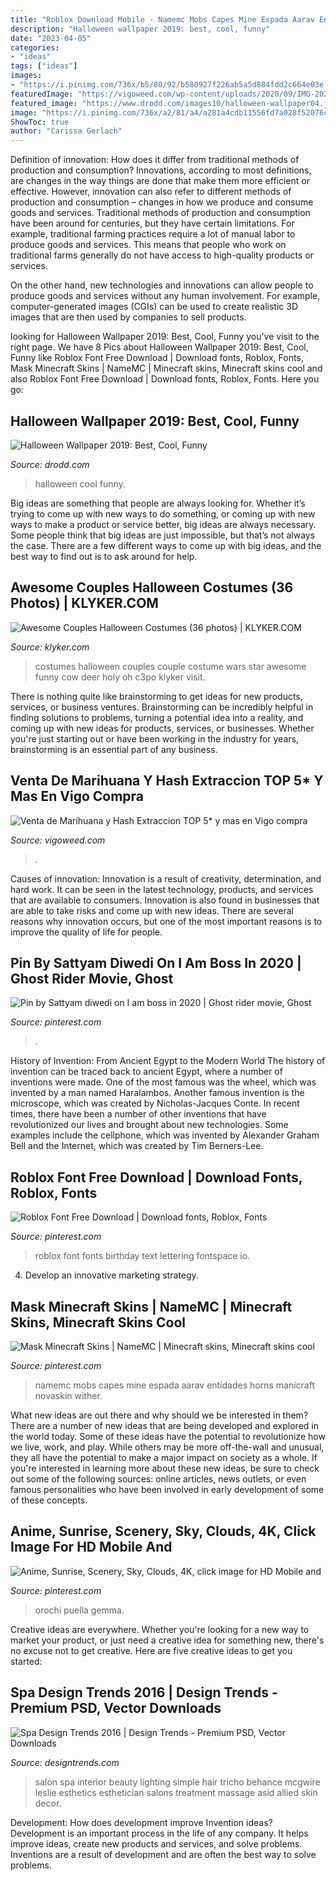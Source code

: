 ```yaml
---
title: "Roblox Download Mobile - Namemc Mobs Capes Mine Espada Aarav Entidades Horns Manicraft Novaskin Wither"
description: "Halloween wallpaper 2019: best, cool, funny"
date: "2023-04-05"
categories:
- "ideas"
tags: ["ideas"]
images:
- "https://i.pinimg.com/736x/b5/80/92/b580927f226ab5a5d884fdd2c664e03e.jpg"
featuredImage: "https://vigoweed.com/wp-content/uploads/2020/09/IMG-20200728-WA0040-768x1024.jpg"
featured_image: "https://www.drodd.com/images10/halloween-wallpaper04.jpg"
image: "https://i.pinimg.com/736x/a2/81/a4/a281a4cdb11556fd7a028f52076cbb0c.jpg"
ShowToc: true
author: "Carissa Gerlach"
---
```



Definition of innovation: How does it differ from traditional methods of production and consumption?
Innovations, according to most definitions, are changes in the way things are done that make them more efficient or effective. However, innovation can also refer to different methods of production and consumption – changes in how we produce and consume goods and services.
Traditional methods of production and consumption have been around for centuries, but they have certain limitations. For example, traditional farming practices require a lot of manual labor to produce goods and services. This means that people who work on traditional farms generally do not have access to high-quality products or services.

On the other hand, new technologies and innovations can allow people to produce goods and services without any human involvement. For example, computer-generated images (CGIs) can be used to create realistic 3D images that are then used by companies to sell products.

	

		
looking for Halloween Wallpaper 2019: Best, Cool, Funny you've visit to the right page. We have 8 Pics about Halloween Wallpaper 2019: Best, Cool, Funny like Roblox Font Free Download | Download fonts, Roblox, Fonts, Mask Minecraft Skins | NameMC | Minecraft skins, Minecraft skins cool and also Roblox Font Free Download | Download fonts, Roblox, Fonts. Here you go:
		
    
## Halloween Wallpaper 2019: Best, Cool, Funny

<img loading=lazy src="https://www.drodd.com/images10/halloween-wallpaper04.jpg" onerror="this.onerror=null;this.src='https://tse3.mm.bing.net/th?id=OIP._2_pAsWLsr0Inydnka2SnAHaEo&amp;pid=15.1';" alt="Halloween Wallpaper 2019: Best, Cool, Funny">

_Source: drodd.com_

>halloween cool funny. 

	

Big ideas are something that people are always looking for. Whether it’s trying to come up with new ways to do something, or coming up with new ways to make a product or service better, big ideas are always necessary. Some people think that big ideas are just impossible, but that’s not always the case. There are a few different ways to come up with big ideas, and the best way to find out is to ask around for help.

    
## Awesome Couples Halloween Costumes (36 Photos) | KLYKER.COM

<img loading=lazy src="http://klyker.com/wp-content/uploads/2013/10/the-best-couples-halloween-costumes-24.jpg" onerror="this.onerror=null;this.src='https://tse4.mm.bing.net/th?id=OIP.UCAXjgYTEx1jj9BpFf-SowHaNl&amp;pid=15.1';" alt="Awesome Couples Halloween Costumes (36 photos) | KLYKER.COM">

_Source: klyker.com_

>costumes halloween couples couple costume wars star awesome funny cow deer holy oh c3po klyker visit. 

	

There is nothing quite like brainstorming to get ideas for new products, services, or business ventures. Brainstorming can be incredibly helpful in finding solutions to problems, turning a potential idea into a reality, and coming up with new ideas for products, services, or businesses. Whether you're just starting out or have been working in the industry for years, brainstorming is an essential part of any business.

    
## Venta De Marihuana Y Hash Extraccion TOP 5* Y Mas En Vigo Compra

<img loading=lazy src="https://vigoweed.com/wp-content/uploads/2020/09/IMG-20200728-WA0040-768x1024.jpg" onerror="this.onerror=null;this.src='https://tse3.mm.bing.net/th?id=OIP.8q9LX4UQxnUPk7Gdj6gLkQHaJ4&amp;pid=15.1';" alt="Venta de Marihuana y Hash Extraccion TOP 5* y mas en Vigo compra">

_Source: vigoweed.com_

>. 

	

Causes of innovation:
Innovation is a result of creativity, determination, and hard work. It can be seen in the latest technology, products, and services that are available to consumers. Innovation is also found in businesses that are able to take risks and come up with new ideas. There are several reasons why innovation occurs, but one of the most important reasons is to improve the quality of life for people.

    
## Pin By Sattyam Diwedi On I Am Boss In 2020 | Ghost Rider Movie, Ghost

<img loading=lazy src="https://i.pinimg.com/736x/a2/81/a4/a281a4cdb11556fd7a028f52076cbb0c.jpg" onerror="this.onerror=null;this.src='https://tse2.mm.bing.net/th?id=OIP.9xtA4klVzAMLfnpAhnx4-wHaNL&amp;pid=15.1';" alt="Pin by Sattyam diwedi on I am boss in 2020 | Ghost rider movie, Ghost">

_Source: pinterest.com_

>. 

	

History of Invention: From Ancient Egypt to the Modern World
The history of invention can be traced back to ancient Egypt, where a number of inventions were made. One of the most famous was the wheel, which was invented by a man named Haralambos. Another famous invention is the microscope, which was created by Nicholas-Jacques Conte. In recent times, there have been a number of other inventions that have revolutionized our lives and brought about new technologies. Some examples include the cellphone, which was invented by Alexander Graham Bell and the Internet, which was created by Tim Berners-Lee.

    
## Roblox Font Free Download | Download Fonts, Roblox, Fonts

<img loading=lazy src="https://i.pinimg.com/736x/c7/8e/bc/c78ebc49a0863262b11ac60b37519ccf.jpg" onerror="this.onerror=null;this.src='https://tse1.mm.bing.net/th?id=OIP.VlfLpKJWvghN88Haew8UiAHaEK&amp;pid=15.1';" alt="Roblox Font Free Download | Download fonts, Roblox, Fonts">

_Source: pinterest.com_

>roblox font fonts birthday text lettering fontspace io. 

	

4. Develop an innovative marketing strategy.

    
## Mask Minecraft Skins | NameMC | Minecraft Skins, Minecraft Skins Cool

<img loading=lazy src="https://i.pinimg.com/736x/b5/80/92/b580927f226ab5a5d884fdd2c664e03e.jpg" onerror="this.onerror=null;this.src='https://tse2.mm.bing.net/th?id=OIP.bZogyl1Un3pZFyR9S6xTiwAAAA&amp;pid=15.1';" alt="Mask Minecraft Skins | NameMC | Minecraft skins, Minecraft skins cool">

_Source: pinterest.com_

>namemc mobs capes mine espada aarav entidades horns manicraft novaskin wither. 

	

What new ideas are out there and why should we be interested in them?
There are a number of new ideas that are being developed and explored in the world today. Some of these ideas have the potential to revolutionize how we live, work, and play. While others may be more off-the-wall and unusual, they all have the potential to make a major impact on society as a whole. If you're interested in learning more about these new ideas, be sure to check out some of the following sources: online articles, news outlets, or even famous personalities who have been involved in early development of some of these concepts.

    
## Anime, Sunrise, Scenery, Sky, Clouds, 4K, Click Image For HD Mobile And

<img loading=lazy src="https://i.pinimg.com/736x/ad/23/b4/ad23b4f84e39b2106c30d2bf0493cac5.jpg" onerror="this.onerror=null;this.src='https://tse3.mm.bing.net/th?id=OIP.d5_P64WxkCZrqkvP-KUV0gAAAA&amp;pid=15.1';" alt="Anime, Sunrise, Scenery, Sky, Clouds, 4K, click image for HD Mobile and">

_Source: pinterest.com_

>orochi puella gemma. 

	

Creative ideas are everywhere. Whether you're looking for a new way to market your product, or just need a creative idea for something new, there's no excuse not to get creative. Here are five creative ideas to get you started: 

    
## Spa Design Trends 2016 | Design Trends - Premium PSD, Vector Downloads

<img loading=lazy src="https://images.designtrends.com/wp-content/uploads/2016/02/19051027/Simple-Spa-Design1.jpg" onerror="this.onerror=null;this.src='https://tse1.mm.bing.net/th?id=OIP.kFqxdaOxnDKKT0dymMnLaQHaKy&amp;pid=15.1';" alt="Spa Design Trends 2016 | Design Trends - Premium PSD, Vector Downloads">

_Source: designtrends.com_

>salon spa interior beauty lighting simple hair tricho behance mcgwire leslie esthetics esthetician salons treatment massage asid allied skin decor. 

	

Development: How does development improve Invention ideas?
Development is an important process in the life of any company. It helps improve ideas, create new products and services, and solve problems. Inventions are a result of development and are often the best way to solve problems.

